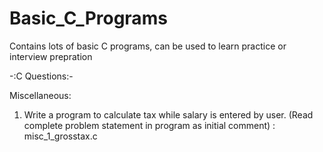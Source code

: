 # Basic_C_Programs
Contains lots of basic C programs, can be used to learn practice or interview prepration

-:C Questions:-

Miscellaneous:

1. Write a program to calculate tax while salary is entered by user. (Read complete problem statement in program as initial comment) : misc_1_grosstax.c
